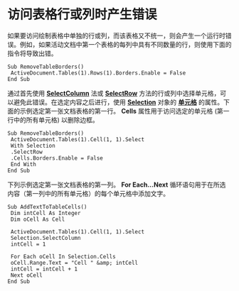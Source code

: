 
# 访问表格行或列时产生错误

如果要访问绘制表格中单独的行或列，而该表格又不统一，则会产生一个运行时错误。例如，如果活动文档中第一个表格的每列中具有不同数量的行，则使用下面的指令将导致出错。


```
Sub RemoveTableBorders() 
 ActiveDocument.Tables(1).Rows(1).Borders.Enable = False 
End Sub
```


通过首先使用 **[SelectColumn](a8e742df-0a8e-739d-e71a-da2536b6abec.md)** 法或 **[SelectRow](0d821d49-2829-2469-4742-0355440e4775.md)** 方法的行或列中选择单元格，可以避免此错误。在选定内容之后进行，使用 **[Selection](7b574a91-c33e-ecfd-6783-6b7528b2ed8f.md)** 对象的 **[单元格](4b808b86-42ba-ccb4-b19a-87b134df3b79.md)** 的属性。下面的示例选定第一张文档表格的第一行。 **Cells** 属性用于访问选定的单元格 (第一行中的所有单元格) 以删除边框。




```
Sub RemoveTableBorders() 
 ActiveDocument.Tables(1).Cell(1, 1).Select 
 With Selection 
 .SelectRow 
 .Cells.Borders.Enable = False 
 End With 
End Sub
```

下列示例选定第一张文档表格的第一列。 **For Each...Next** 循环语句用于在所选内容（第一列中的所有单元格）的每个单元格中添加文字。



```
Sub AddTextToTableCells() 
 Dim intCell As Integer 
 Dim oCell As Cell 
 
 ActiveDocument.Tables(1).Cell(1, 1).Select 
 Selection.SelectColumn 
 intCell = 1 
 
 For Each oCell In Selection.Cells 
 oCell.Range.Text = "Cell " &amp; intCell 
 intCell = intCell + 1 
 Next oCell 
End Sub
```


